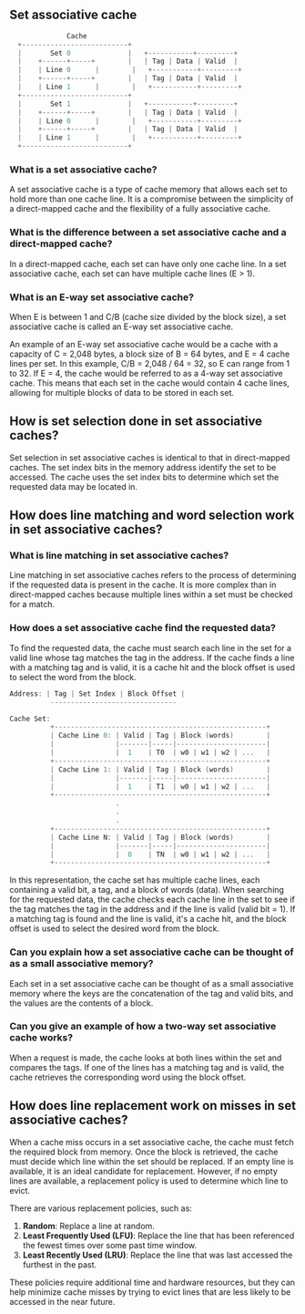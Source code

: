 ## Set associative cache
```c
              Cache
  +--------------------------+
  |       Set 0              |   +-----------+---------+
  |    +------+-----+        |   | Tag | Data | Valid  |
  |    | Line 0      |        |   +-----------+---------+
  |    +------+-----+        |   | Tag | Data | Valid  |
  |    | Line 1      |        |   +-----------+---------+
  +--------------------------+
  |       Set 1              |   +-----------+---------+
  |    +------+-----+        |   | Tag | Data | Valid  |
  |    | Line 0      |        |   +-----------+---------+
  |    +------+-----+        |   | Tag | Data | Valid  |
  |    | Line 1      |        |   +-----------+---------+
  +--------------------------+

```
### What is a set associative cache?

A set associative cache is a type of cache memory that allows each set to hold more than one cache line. It is a compromise between the simplicity of a direct-mapped cache and the flexibility of a fully associative cache.

### What is the difference between a set associative cache and a direct-mapped cache?

In a direct-mapped cache, each set can have only one cache line. In a set associative cache, each set can have multiple cache lines (E > 1).

### What is an E-way set associative cache?

When E is between 1 and C/B (cache size divided by the block size), a set associative cache is called an E-way set associative cache.

An example of an E-way set associative cache would be a cache with a capacity of C = 2,048 bytes, a block size of B = 64 bytes, and E = 4 cache lines per set. In this example, C/B = 2,048 / 64 = 32, so E can range from 1 to 32. If E = 4, the cache would be referred to as a 4-way set associative cache. This means that each set in the cache would contain 4 cache lines, allowing for multiple blocks of data to be stored in each set.

## How is set selection done in set associative caches?

Set selection in set associative caches is identical to that in direct-mapped caches. The set index bits in the memory address identify the set to be accessed. The cache uses the set index bits to determine which set the requested data may be located in.

## How does line matching and word selection work in set associative caches?

### What is line matching in set associative caches?

Line matching in set associative caches refers to the process of determining if the requested data is present in the cache. It is more complex than in direct-mapped caches because multiple lines within a set must be checked for a match.

### How does a set associative cache find the requested data?

To find the requested data, the cache must search each line in the set for a valid line whose tag matches the tag in the address. If the cache finds a line with a matching tag and is valid, it is a cache hit and the block offset is used to select the word from the block.
```c
Address: | Tag | Set Index | Block Offset |
          -------------------------------

Cache Set:
          +----------------------------------------------------+
          | Cache Line 0: | Valid | Tag | Block (words)        |
          |               |-------|-----|----------------------|
          |               |  1    | T0  | w0 | w1 | w2 | ...   |
          +----------------------------------------------------+
          | Cache Line 1: | Valid | Tag | Block (words)        |
          |               |-------|-----|----------------------|
          |               |  1    | T1  | w0 | w1 | w2 | ...   |
          +----------------------------------------------------+
                          .
                          .
                          .
          +----------------------------------------------------+
          | Cache Line N: | Valid | Tag | Block (words)        |
          |               |-------|-----|----------------------|
          |               |  0    | TN  | w0 | w1 | w2 | ...   |
          +----------------------------------------------------+
```
In this representation, the cache set has multiple cache lines, each containing a valid bit, a tag, and a block of words (data). When searching for the requested data, the cache checks each cache line in the set to see if the tag matches the tag in the address and if the line is valid (valid bit = 1). If a matching tag is found and the line is valid, it's a cache hit, and the block offset is used to select the desired word from the block.

### Can you explain how a set associative cache can be thought of as a small associative memory?

Each set in a set associative cache can be thought of as a small associative memory where the keys are the concatenation of the tag and valid bits, and the values are the contents of a block.

### Can you give an example of how a two-way set associative cache works?

When a request is made, the cache looks at both lines within the set and compares the tags. If one of the lines has a matching tag and is valid, the cache retrieves the corresponding word using the block offset.

## How does line replacement work on misses in set associative caches?

When a cache miss occurs in a set associative cache, the cache must fetch the required block from memory. Once the block is retrieved, the cache must decide which line within the set should be replaced. If an empty line is available, it is an ideal candidate for replacement. However, if no empty lines are available, a replacement policy is used to determine which line to evict.

There are various replacement policies, such as:

1.  **Random**: Replace a line at random.
2.  **Least Frequently Used (LFU)**: Replace the line that has been referenced the fewest times over some past time window.
3.  **Least Recently Used (LRU)**: Replace the line that was last accessed the furthest in the past.

These policies require additional time and hardware resources, but they can help minimize cache misses by trying to evict lines that are less likely to be accessed in the near future.